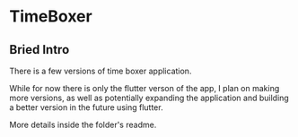 # TimeBoxer  


## Bried Intro  

There is a few versions of time boxer application.

While for now there is only the flutter verson of the app, I plan on making more versions, as well as potentially expanding the application and building a better version in the future using flutter.  

More details inside the folder's readme.
 
